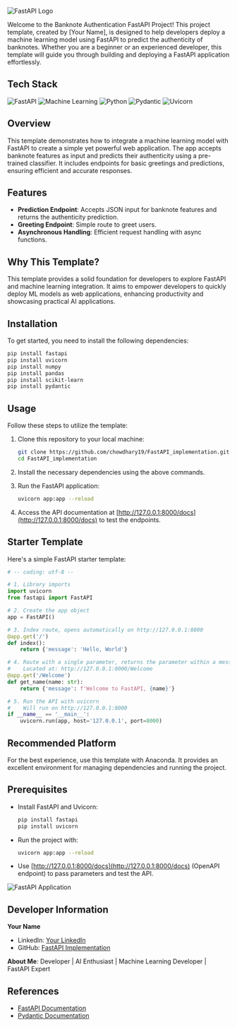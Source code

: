 
![FastAPI Logo](https://fastapi.tiangolo.com/img/logo-margin/logo-teal.png)

Welcome to the Banknote Authentication FastAPI Project! This project template, created by [Your Name], is designed to help developers deploy a machine learning model using FastAPI to predict the authenticity of banknotes. Whether you are a beginner or an experienced developer, this template will guide you through building and deploying a FastAPI application effortlessly.

## Tech Stack

![FastAPI](https://img.shields.io/badge/FastAPI-009688.svg)
![Machine Learning](https://img.shields.io/badge/Machine%20Learning-FF6F00.svg)
![Python](https://img.shields.io/badge/Python-3776AB.svg)
![Pydantic](https://img.shields.io/badge/Pydantic-FF4500.svg)
![Uvicorn](https://img.shields.io/badge/Uvicorn-000000.svg)

## Overview

This template demonstrates how to integrate a machine learning model with FastAPI to create a simple yet powerful web application. The app accepts banknote features as input and predicts their authenticity using a pre-trained classifier. It includes endpoints for basic greetings and predictions, ensuring efficient and accurate responses.

## Features

- **Prediction Endpoint**: Accepts JSON input for banknote features and returns the authenticity prediction.
- **Greeting Endpoint**: Simple route to greet users.
- **Asynchronous Handling**: Efficient request handling with async functions.

## Why This Template?

This template provides a solid foundation for developers to explore FastAPI and machine learning integration. It aims to empower developers to quickly deploy ML models as web applications, enhancing productivity and showcasing practical AI applications.

## Installation

To get started, you need to install the following dependencies:

```bash
pip install fastapi
pip install uvicorn
pip install numpy
pip install pandas
pip install scikit-learn
pip install pydantic
```

## Usage

Follow these steps to utilize the template:

1. Clone this repository to your local machine:
   ```bash
   git clone https://github.com/chowdhary19/FastAPI_implementation.git
   cd FastAPI_implementation
   ```

2. Install the necessary dependencies using the above commands.

3. Run the FastAPI application:
   ```bash
   uvicorn app:app --reload
   ```

4. Access the API documentation at [http://127.0.0.1:8000/docs](http://127.0.0.1:8000/docs) to test the endpoints.

## Starter Template

Here's a simple FastAPI starter template:

```python
# -- coding: utf-8 --

# 1. Library imports
import uvicorn
from fastapi import FastAPI

# 2. Create the app object
app = FastAPI()

# 3. Index route, opens automatically on http://127.0.0.1:8000
@app.get('/')
def index():
    return {'message': 'Hello, World'}

# 4. Route with a single parameter, returns the parameter within a message
#    Located at: http://127.0.0.1:8000/Welcome
@app.get('/Welcome')
def get_name(name: str):
    return {'message': f'Welcome to FastAPI, {name}'}

# 5. Run the API with uvicorn
#    Will run on http://127.0.0.1:8000
if __name__ == '__main__':
    uvicorn.run(app, host='127.0.0.1', port=8000)
```

## Recommended Platform

For the best experience, use this template with Anaconda. It provides an excellent environment for managing dependencies and running the project.

## Prerequisites

- Install FastAPI and Uvicorn:
  ```bash
  pip install fastapi
  pip install uvicorn
  ```

- Run the project with:
  ```bash
  uvicorn app:app --reload
  ```

- Use [http://127.0.0.1:8000/docs](http://127.0.0.1:8000/docs) (OpenAPI endpoint) to pass parameters and test the API.

![FastAPI Application](https://fastapi.tiangolo.com/img/logo-margin/logo-teal.png)

## Developer Information

**Your Name**

- LinkedIn: [Your LinkedIn](https://www.linkedin.com/in/your-linkedin)
- GitHub: [FastAPI Implementation](https://github.com/chowdhary19/FastAPI_implementation.git)

**About Me**:
Developer | AI Enthusiast | Machine Learning Developer | FastAPI Expert

## References

- [FastAPI Documentation](https://fastapi.tiangolo.com/)
- [Pydantic Documentation](https://pydantic-docs.helpmanual.io/)



